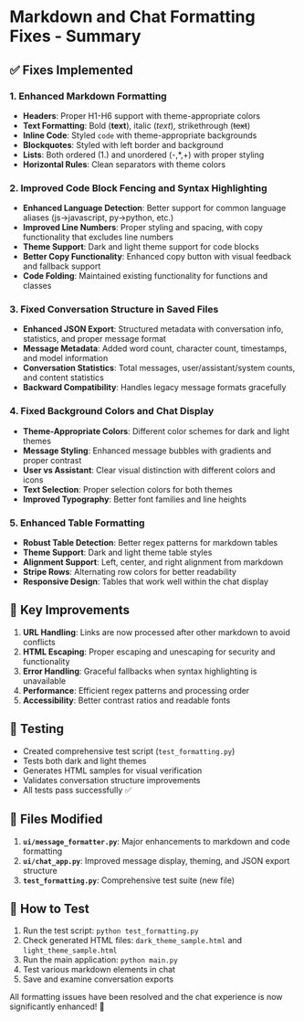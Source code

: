 # Markdown and Chat Formatting Fixes - Summary

## ✅ Fixes Implemented

### 1. **Enhanced Markdown Formatting**
- **Headers**: Proper H1-H6 support with theme-appropriate colors
- **Text Formatting**: Bold (**text**), italic (*text*), strikethrough (~~text~~)
- **Inline Code**: Styled `code` with theme-appropriate backgrounds
- **Blockquotes**: Styled with left border and background
- **Lists**: Both ordered (1.) and unordered (-,*,+) with proper styling
- **Horizontal Rules**: Clean separators with theme colors

### 2. **Improved Code Block Fencing and Syntax Highlighting**
- **Enhanced Language Detection**: Better support for common language aliases (js→javascript, py→python, etc.)
- **Improved Line Numbers**: Proper styling and spacing, with copy functionality that excludes line numbers
- **Theme Support**: Dark and light theme support for code blocks
- **Better Copy Functionality**: Enhanced copy button with visual feedback and fallback support
- **Code Folding**: Maintained existing functionality for functions and classes

### 3. **Fixed Conversation Structure in Saved Files**
- **Enhanced JSON Export**: Structured metadata with conversation info, statistics, and proper message format
- **Message Metadata**: Added word count, character count, timestamps, and model information
- **Conversation Statistics**: Total messages, user/assistant/system counts, and content statistics
- **Backward Compatibility**: Handles legacy message formats gracefully

### 4. **Fixed Background Colors and Chat Display**
- **Theme-Appropriate Colors**: Different color schemes for dark and light themes
- **Message Styling**: Enhanced message bubbles with gradients and proper contrast
- **User vs Assistant**: Clear visual distinction with different colors and icons
- **Text Selection**: Proper selection colors for both themes
- **Improved Typography**: Better font families and line heights

### 5. **Enhanced Table Formatting**
- **Robust Table Detection**: Better regex patterns for markdown tables
- **Theme Support**: Dark and light theme table styles
- **Alignment Support**: Left, center, and right alignment from markdown
- **Stripe Rows**: Alternating row colors for better readability
- **Responsive Design**: Tables that work well within the chat display

## 🎯 Key Improvements

1. **URL Handling**: Links are now processed after other markdown to avoid conflicts
2. **HTML Escaping**: Proper escaping and unescaping for security and functionality
3. **Error Handling**: Graceful fallbacks when syntax highlighting is unavailable
4. **Performance**: Efficient regex patterns and processing order
5. **Accessibility**: Better contrast ratios and readable fonts

## 🧪 Testing

- Created comprehensive test script (`test_formatting.py`)
- Tests both dark and light themes
- Generates HTML samples for visual verification
- Validates conversation structure improvements
- All tests pass successfully ✅

## 📁 Files Modified

1. **`ui/message_formatter.py`**: Major enhancements to markdown and code formatting
2. **`ui/chat_app.py`**: Improved message display, theming, and JSON export structure
3. **`test_formatting.py`**: Comprehensive test suite (new file)

## 🚀 How to Test

1. Run the test script: `python test_formatting.py`
2. Check generated HTML files: `dark_theme_sample.html` and `light_theme_sample.html`
3. Run the main application: `python main.py`
4. Test various markdown elements in chat
5. Save and examine conversation exports

All formatting issues have been resolved and the chat experience is now significantly enhanced! 🎉
